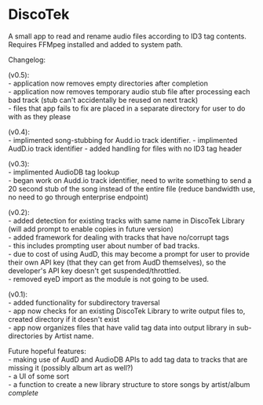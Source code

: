 # DiscoTek
A small app to read and rename audio files according to ID3 tag contents. 
Requires FFMpeg installed and added to system path.

Changelog:

(v0.5):\
    - application now removes empty directories after completion\
    - application now removes temporary audio stub file after processing each bad track (stub can't accidentally be reused on next track)\
    - files that app fails to fix are placed in a separate directory for user to do with as they please

(v0.4):\
    - implimented song-stubbing for Audd.io track identifier.
    - implimented AudD.io track identifier
    - added handling for files with no ID3 tag header

(v0.3):\
    - implimented AudioDB tag lookup\
    - began work on Audd.io track identifier, need to write something to send a 20 second stub of the song instead of the entire file (reduce bandwidth use, no need to go through enterprise endpoint)

(v0.2):\
    - added detection for existing tracks with same name in DiscoTek Library (will add prompt to enable copies in future version)\
    - added framework for dealing with tracks that have no/corrupt tags\
        - this includes prompting user about number of bad tracks.\
        - due to cost of using AudD, this may become a prompt for user to provide their own API key (that they can get from AudD themselves), so the developer's API key doesn't get suspended/throttled.\
    - removed eyeD import as the module is not going to be used.

(v0.1):\
    - added functionality for subdirectory traversal\
    - app now checks for an existing DiscoTek Library to write output files to, created directory if it doesn't exist\
    - app now organizes files that have valid tag data into output library in sub-directories by Artist name.


Future hopeful features:\
    - making use of AudD and AudioDB APIs to add tag data to tracks that are missing it (possibly album art as well?)\
    - a UI of some sort\
    - a function to create a new library structure to store songs by artist/album *complete*

